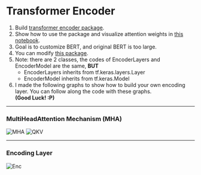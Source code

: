 # Transformer Encoder
1. Build [transformer encoder package](https://github.com/shuxg2017/transformer_encoder_demo/blob/master/encoders/transformer_encoder.py).
2. Show how to use the package and visualize attention weights in [this notebook](https://github.com/shuxg2017/transformer_encoder_demo/blob/master/transformer_encoder_demo.ipynb).
3. Goal is to customize BERT, and original BERT is too large.
4. You can modify [this package](https://github.com/shuxg2017/transformer_encoder_demo/blob/master/encoders/transformer_encoder.py).
5. Note: there are 2 classes, the codes of EncoderLayers and EncoderModel are the same, **BUT**
   - EncoderLayers inherits from tf.keras.layers.Layer
   - EncoderModel inherits from tf.keras.Model
6. I made the following graphs to show how to build your own encoding layer. You can follow along the code with these graphs.<br>
**(Good Luck! :P)**
<hr>

### MultiHeadAttention Mechanism (MHA)

![MHA](https://github.com/shuxg2017/transformer_encoder_package/blob/master/multi_head_attention_example/mha.PNG)
![QKV](https://github.com/shuxg2017/transformer_encoder_package/blob/master/multi_head_attention_example/mha_qkv_op.PNG)

<hr>

### Encoding Layer

![Enc](https://github.com/shuxg2017/transformer_encoder_package/blob/master/multi_head_attention_example/encoder_layer.PNG)
